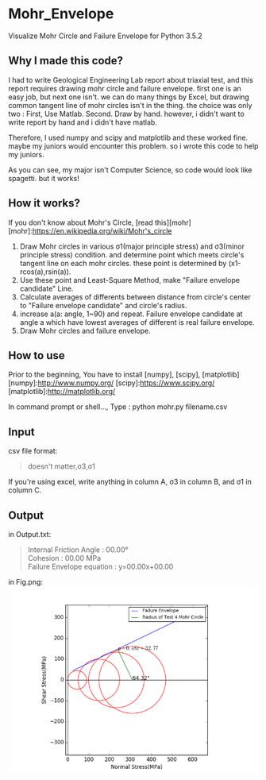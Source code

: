 # Mohr_Envelope
Visualize Mohr Circle and Failure Envelope 
for Python 3.5.2

Why I made this code?
-------------
I had to write Geological Engineering Lab report about triaxial test, and this report requires drawing mohr circle and failure envelope. first one is an easy job, but next one isn't. we can do many things by Excel, but drawing common tangent line of mohr circles isn't in the thing. the choice was only two : First, Use Matlab. Second. Draw by hand. however, i didn't want to write report by hand and i didn't have matlab.

Therefore, I used numpy and scipy and matplotlib and these worked fine. maybe my juniors would encounter this problem. so i wrote this code to help my juniors.

As you can see, my major isn't Computer Science, so code would look like spagetti. but it works!

How it works?
-------------
If you don't know about Mohr's Circle, [read this][mohr]
[mohr]:https://en.wikipedia.org/wiki/Mohr's_circle
1. Draw Mohr circles in various σ1(major principle stress) and σ3(minor principle stress) condition. and determine point which meets circle's tangent line on each mohr circles. these point is determined by (x1-rcos(a),rsin(a)).
2. Use these point and Least-Square Method, make "Failure envelope candidate" Line. 
3. Calculate averages of differents between distance from circle's center to "Failure envelope candidate"  and circle's radius.
4. increase a(a: angle, 1~90) and repeat. Failure envelope candidate at angle a which have lowest averages of different is real failure envelope.
5. Draw Mohr circles and failure envelope.


How to use
-------------
Prior to the beginning, You have to install [numpy], [scipy], [matplotlib]
[numpy]:http://www.numpy.org/
[scipy]:https://www.scipy.org/
[matplotlib]:http://matplotlib.org/

In command prompt or shell..., Type : python mohr.py filename.csv

Input
-------------
csv file format:
>doesn't matter,σ3,σ1

If you're using excel, write anything in column A, σ3 in column B, and σ1 in column C.

Output
-------------
in Output.txt:
 >Internal Friction Angle : 00.00° <br>
 >Cohesion : 00.00 MPa <br>
 >Failure Envelope equation : y=00.00x+00.00 

in Fig.png:<br>
![graph](Fig.png)
